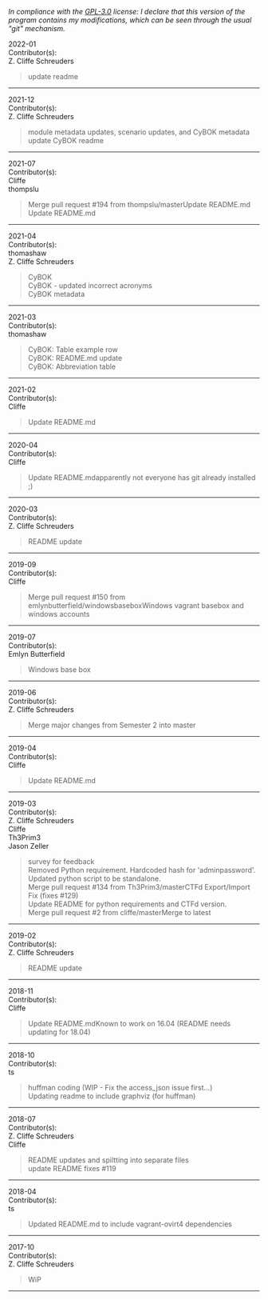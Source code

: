 *In compliance with the [GPL-3.0](https://opensource.org/licenses/GPL-3.0) license: I declare that this version of the program contains my modifications, which can be seen through the usual "git" mechanism.*  


2022-01  
Contributor(s):  
Z. Cliffe Schreuders  
>update readme  
- - - - - - - - - - - - - - - - - - - - - - - - - - - 


2021-12  
Contributor(s):  
Z. Cliffe Schreuders  
>module metadata updates, scenario updates, and CyBOK metadata  
>update CyBOK readme  
- - - - - - - - - - - - - - - - - - - - - - - - - - - 


2021-07  
Contributor(s):  
Cliffe  
thompslu  
>Merge pull request #194 from thompslu/masterUpdate README.md  
>Update README.md  
- - - - - - - - - - - - - - - - - - - - - - - - - - - 


2021-04  
Contributor(s):  
thomashaw  
Z. Cliffe Schreuders  
>CyBOK  
>CyBOK - updated incorrect acronyms  
>CyBOK metadata  
- - - - - - - - - - - - - - - - - - - - - - - - - - - 


2021-03  
Contributor(s):  
thomashaw  
>CyBOK: Table example row  
>CyBOK: README.md update  
>CyBOK: Abbreviation table  
- - - - - - - - - - - - - - - - - - - - - - - - - - - 


2021-02  
Contributor(s):  
Cliffe  
>Update README.md  
- - - - - - - - - - - - - - - - - - - - - - - - - - - 


2020-04  
Contributor(s):  
Cliffe  
>Update README.mdapparently not everyone has git already installed ;)  
- - - - - - - - - - - - - - - - - - - - - - - - - - - 


2020-03  
Contributor(s):  
Z. Cliffe Schreuders  
>README update  
- - - - - - - - - - - - - - - - - - - - - - - - - - - 


2019-09  
Contributor(s):  
Cliffe  
>Merge pull request #150 from emlynbutterfield/windowsbaseboxWindows vagrant basebox and windows accounts  
- - - - - - - - - - - - - - - - - - - - - - - - - - - 


2019-07  
Contributor(s):  
Emlyn Butterfield  
>Windows base box  
- - - - - - - - - - - - - - - - - - - - - - - - - - - 


2019-06  
Contributor(s):  
Z. Cliffe Schreuders  
>Merge major changes from Semester 2 into master  
- - - - - - - - - - - - - - - - - - - - - - - - - - - 


2019-04  
Contributor(s):  
Cliffe  
>Update README.md  
- - - - - - - - - - - - - - - - - - - - - - - - - - - 


2019-03  
Contributor(s):  
Z. Cliffe Schreuders  
Cliffe  
Th3Prim3  
Jason Zeller  
>survey for feedback  
>Removed Python requirement. Hardcoded hash for 'adminpassword'. Updated python script to be standalone.  
>Merge pull request #134 from Th3Prim3/masterCTFd Export/Import Fix (fixes #129)  
>Update README for python requirements and CTFd version.  
>Merge pull request #2 from cliffe/masterMerge to latest  
- - - - - - - - - - - - - - - - - - - - - - - - - - - 


2019-02  
Contributor(s):  
Z. Cliffe Schreuders  
>README update  
- - - - - - - - - - - - - - - - - - - - - - - - - - - 


2018-11  
Contributor(s):  
Cliffe  
>Update README.mdKnown to work on 16.04 (README needs updating for 18.04)  
- - - - - - - - - - - - - - - - - - - - - - - - - - - 


2018-10  
Contributor(s):  
ts  
>huffman coding (WIP - Fix the access_json issue first...)  
>Updating readme to include graphviz (for huffman)  
- - - - - - - - - - - - - - - - - - - - - - - - - - - 


2018-07  
Contributor(s):  
Z. Cliffe Schreuders  
Cliffe  
>README updates and spiltting into separate files  
>update README fixes #119  
- - - - - - - - - - - - - - - - - - - - - - - - - - - 


2018-04  
Contributor(s):  
ts  
>Updated README.md to include vagrant-ovirt4 dependencies  
- - - - - - - - - - - - - - - - - - - - - - - - - - - 


2017-10  
Contributor(s):  
Z. Cliffe Schreuders  
>WiP  
- - - - - - - - - - - - - - - - - - - - - - - - - - - 


